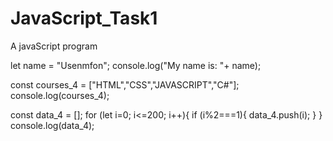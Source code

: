 # JavaScript_Task1
A javaScript program

let name = "Usenmfon";
console.log("My name is: "+ name);

const courses_4 = ["HTML","CSS","JAVASCRIPT","C#"];
console.log(courses_4);

const data_4 = [];
for (let i=0; i<=200; i++){
if (i%2===1){
    data_4.push(i);
}
}
console.log(data_4);
